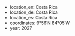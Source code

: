 + location_en: Costa Rica
+ location_de: Costa Rica
+ location_es: Costa Rica
+ coordinates: 9°56′N 84°05′W
+ year: 2027